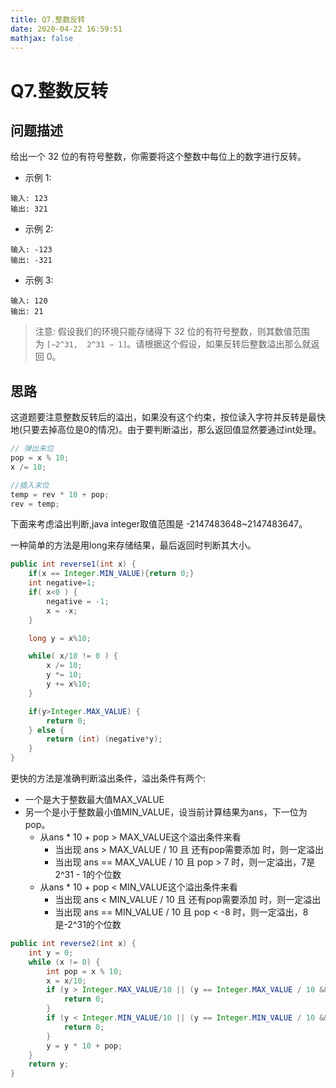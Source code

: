 ```yaml
---
title: Q7.整数反转
date: 2020-04-22 16:59:51
mathjax: false
---
```

# Q7.整数反转

## 问题描述

给出一个 32 位的有符号整数，你需要将这个整数中每位上的数字进行反转。

* 示例 1:

```text
输入: 123
输出: 321
```

* 示例 2:

```text
输入: -123
输出: -321
```

* 示例 3:

```text
输入: 120
输出: 21
```

> 注意: 假设我们的环境只能存储得下 32 位的有符号整数，则其数值范围为 `[−2^31,  2^31 − 1]`。请根据这个假设，如果反转后整数溢出那么就返回 0。

## 思路

这道题要注意整数反转后的溢出，如果没有这个约束，按位读入字符并反转是最快地(只要去掉高位是0的情况)。由于要判断溢出，那么返回值显然要通过int处理。

```java
// 弹出末位
pop = x % 10;
x /= 10;

//插入末位
temp = rev * 10 + pop;
rev = temp;
```

下面来考虑溢出判断,java integer取值范围是 -2147483648~2147483647。

一种简单的方法是用long来存储结果，最后返回时判断其大小。

```java
public int reverse1(int x) {
    if(x == Integer.MIN_VALUE){return 0;}
    int negative=1;
    if( x<0 ) {
        negative = -1;
        x = -x;
    }

    long y = x%10;

    while( x/10 != 0 ) {
        x /= 10;
        y *= 10;
        y += x%10;
    }

    if(y>Integer.MAX_VALUE) {
        return 0;
    } else {
        return (int) (negative*y);
    }
}
```

更快的方法是准确判断溢出条件，溢出条件有两个:

* 一个是大于整数最大值MAX_VALUE
* 另一个是小于整数最小值MIN_VALUE，设当前计算结果为ans，下一位为pop。
    * 从ans * 10 + pop > MAX_VALUE这个溢出条件来看
        * 当出现 ans > MAX_VALUE / 10 且 还有pop需要添加 时，则一定溢出
        * 当出现 ans == MAX_VALUE / 10 且 pop > 7 时，则一定溢出，7是2^31 - 1的个位数
    * 从ans * 10 + pop < MIN_VALUE这个溢出条件来看
        * 当出现 ans < MIN_VALUE / 10 且 还有pop需要添加 时，则一定溢出
        * 当出现 ans == MIN_VALUE / 10 且 pop < -8 时，则一定溢出，8是-2^31的个位数

```java
public int reverse2(int x) {
    int y = 0;
    while (x != 0) {
        int pop = x % 10;
        x = x/10;
        if (y > Integer.MAX_VALUE/10 || (y == Integer.MAX_VALUE / 10 && pop > 7)) {
            return 0;
        }
        if (y < Integer.MIN_VALUE/10 || (y == Integer.MIN_VALUE / 10 && pop < -8)) {
            return 0;
        }
        y = y * 10 + pop;
    }
    return y;
}
```